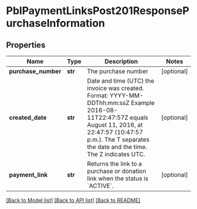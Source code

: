 # PblPaymentLinksPost201ResponsePurchaseInformation

## Properties
Name | Type | Description | Notes
------------ | ------------- | ------------- | -------------
**purchase_number** | **str** | The purchase number | [optional] 
**created_date** | **str** | Date and time (UTC) the invoice was created.  Format: YYYY-MM-DDThh:mm:ssZ Example 2016-08-11T22:47:57Z equals August 11, 2016, at 22:47:57 (10:47:57 p.m.). The T separates the date and the time. The Z indicates UTC.  | [optional] 
**payment_link** | **str** | Returns the link to a purchase or donation link when the status is &#x60;ACTIVE&#x60;. | [optional] 

[[Back to Model list]](../README.md#documentation-for-models) [[Back to API list]](../README.md#documentation-for-api-endpoints) [[Back to README]](../README.md)


